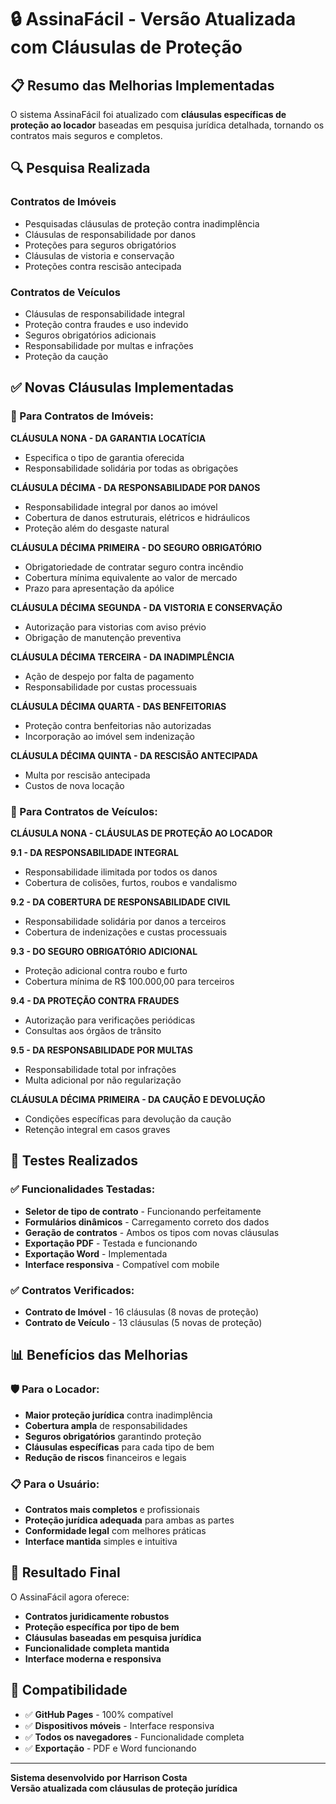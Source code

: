 # 🔒 AssinaFácil - Versão Atualizada com Cláusulas de Proteção

## 📋 **Resumo das Melhorias Implementadas**

O sistema AssinaFácil foi atualizado com **cláusulas específicas de proteção ao locador** baseadas em pesquisa jurídica detalhada, tornando os contratos mais seguros e completos.

## 🔍 **Pesquisa Realizada**

### **Contratos de Imóveis**
- Pesquisadas cláusulas de proteção contra inadimplência
- Cláusulas de responsabilidade por danos
- Proteções para seguros obrigatórios
- Cláusulas de vistoria e conservação
- Proteções contra rescisão antecipada

### **Contratos de Veículos**
- Cláusulas de responsabilidade integral
- Proteção contra fraudes e uso indevido
- Seguros obrigatórios adicionais
- Responsabilidade por multas e infrações
- Proteção da caução

## ✅ **Novas Cláusulas Implementadas**

### **📍 Para Contratos de Imóveis:**

**CLÁUSULA NONA - DA GARANTIA LOCATÍCIA**
- Especifica o tipo de garantia oferecida
- Responsabilidade solidária por todas as obrigações

**CLÁUSULA DÉCIMA - DA RESPONSABILIDADE POR DANOS**
- Responsabilidade integral por danos ao imóvel
- Cobertura de danos estruturais, elétricos e hidráulicos
- Proteção além do desgaste natural

**CLÁUSULA DÉCIMA PRIMEIRA - DO SEGURO OBRIGATÓRIO**
- Obrigatoriedade de contratar seguro contra incêndio
- Cobertura mínima equivalente ao valor de mercado
- Prazo para apresentação da apólice

**CLÁUSULA DÉCIMA SEGUNDA - DA VISTORIA E CONSERVAÇÃO**
- Autorização para vistorias com aviso prévio
- Obrigação de manutenção preventiva

**CLÁUSULA DÉCIMA TERCEIRA - DA INADIMPLÊNCIA**
- Ação de despejo por falta de pagamento
- Responsabilidade por custas processuais

**CLÁUSULA DÉCIMA QUARTA - DAS BENFEITORIAS**
- Proteção contra benfeitorias não autorizadas
- Incorporação ao imóvel sem indenização

**CLÁUSULA DÉCIMA QUINTA - DA RESCISÃO ANTECIPADA**
- Multa por rescisão antecipada
- Custos de nova locação

### **🚗 Para Contratos de Veículos:**

**CLÁUSULA NONA - CLÁUSULAS DE PROTEÇÃO AO LOCADOR**

**9.1 - DA RESPONSABILIDADE INTEGRAL**
- Responsabilidade ilimitada por todos os danos
- Cobertura de colisões, furtos, roubos e vandalismo

**9.2 - DA COBERTURA DE RESPONSABILIDADE CIVIL**
- Responsabilidade solidária por danos a terceiros
- Cobertura de indenizações e custas processuais

**9.3 - DO SEGURO OBRIGATÓRIO ADICIONAL**
- Proteção adicional contra roubo e furto
- Cobertura mínima de R$ 100.000,00 para terceiros

**9.4 - DA PROTEÇÃO CONTRA FRAUDES**
- Autorização para verificações periódicas
- Consultas aos órgãos de trânsito

**9.5 - DA RESPONSABILIDADE POR MULTAS**
- Responsabilidade total por infrações
- Multa adicional por não regularização

**CLÁUSULA DÉCIMA PRIMEIRA - DA CAUÇÃO E DEVOLUÇÃO**
- Condições específicas para devolução da caução
- Retenção integral em casos graves

## 🧪 **Testes Realizados**

### ✅ **Funcionalidades Testadas:**
- **Seletor de tipo de contrato** - Funcionando perfeitamente
- **Formulários dinâmicos** - Carregamento correto dos dados
- **Geração de contratos** - Ambos os tipos com novas cláusulas
- **Exportação PDF** - Testada e funcionando
- **Exportação Word** - Implementada
- **Interface responsiva** - Compatível com mobile

### ✅ **Contratos Verificados:**
- **Contrato de Imóvel** - 16 cláusulas (8 novas de proteção)
- **Contrato de Veículo** - 13 cláusulas (5 novas de proteção)

## 📊 **Benefícios das Melhorias**

### **🛡️ Para o Locador:**
- **Maior proteção jurídica** contra inadimplência
- **Cobertura ampla** de responsabilidades
- **Seguros obrigatórios** garantindo proteção
- **Cláusulas específicas** para cada tipo de bem
- **Redução de riscos** financeiros e legais

### **📋 Para o Usuário:**
- **Contratos mais completos** e profissionais
- **Proteção jurídica adequada** para ambas as partes
- **Conformidade legal** com melhores práticas
- **Interface mantida** simples e intuitiva

## 🎯 **Resultado Final**

O AssinaFácil agora oferece:
- **Contratos juridicamente robustos**
- **Proteção específica por tipo de bem**
- **Cláusulas baseadas em pesquisa jurídica**
- **Funcionalidade completa mantida**
- **Interface moderna e responsiva**

## 📱 **Compatibilidade**

- ✅ **GitHub Pages** - 100% compatível
- ✅ **Dispositivos móveis** - Interface responsiva
- ✅ **Todos os navegadores** - Funcionalidade completa
- ✅ **Exportação** - PDF e Word funcionando

---

**Sistema desenvolvido por Harrison Costa**  
**Versão atualizada com cláusulas de proteção jurídica**

